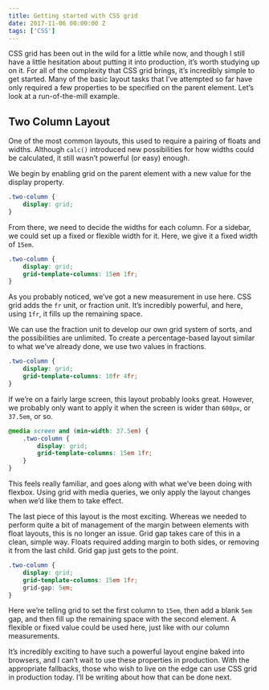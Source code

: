 ```yaml
---
title: Getting started with CSS grid
date: 2017-11-06 00:00:00 Z
tags: ['CSS']
---
```


CSS grid has been out in the wild for a little while now, and though I still have a little hesitation about putting it into production, it’s worth studying up on it. For all of the complexity that CSS grid brings, it’s incredibly simple to get started. Many of the basic layout tasks that I’ve attempted so far have only required a few properties to be specified on the parent element. Let’s look at a run-of-the-mill example.

## Two Column Layout

One of the most common layouts, this used to require a pairing of floats and widths. Although `calc()` introduced new possibilities for how widths could be calculated, it still wasn’t powerful (or easy) enough.

We begin by enabling grid on the parent element with a new value for the display property.

```css
.two-column {
	display: grid;
}
```

From there, we need to decide the widths for each column. For a sidebar, we could set up a fixed or flexible width for it. Here, we give it a fixed width of `15em`.

```css
.two-column {
	display: grid;
	grid-template-columns: 15em 1fr;
}
```

As you probably noticed, we’ve got a new measurement in use here. CSS grid adds the `fr` unit, or fraction unit. It’s incredibly powerful, and here, using `1fr`, it fills up the remaining space.

We can use the fraction unit to develop our own grid system of sorts, and the possibilities are unlimited. To create a percentage-based layout similar to what we’ve already done, we use two values in fractions.

```css
.two-column {
	display: grid;
	grid-template-columns: 10fr 4fr;
}
```

If we’re on a fairly large screen, this layout probably looks great. However, we probably only want to apply it when the screen is wider than `600px`, or `37.5em`, or so.

```css
@media screen and (min-width: 37.5em) {
	.two-column {
		display: grid;
		grid-template-columns: 15em 1fr;
	}
}
```

This feels really familiar, and goes along with what we’ve been doing with flexbox. Using grid with media queries, we only apply the layout changes when we’d like them to take effect.

The last piece of this layout is the most exciting. Whereas we needed to perform quite a bit of management of the margin between elements with float layouts, this is no longer an issue. Grid gap takes care of this in a clean, simple way. Floats required adding margin to both sides, or removing it from the last child. Grid gap just gets to the point.

```css
.two-column {
	display: grid;
	grid-template-columns: 15em 1fr;
	grid-gap: 5em;
}
```

Here we’re telling grid to set the first column to `15em`, then add a blank `5em` gap, and then fill up the remaining space with the second element. A flexible or fixed value could be used here, just like with our column measurements.

It’s incredibly exciting to have such a powerful layout engine baked into browsers, and I can’t wait to use these properties in production. With the appropriate fallbacks, those who wish to live on the edge can use CSS grid in production today. I’ll be writing about how that can be done next.
